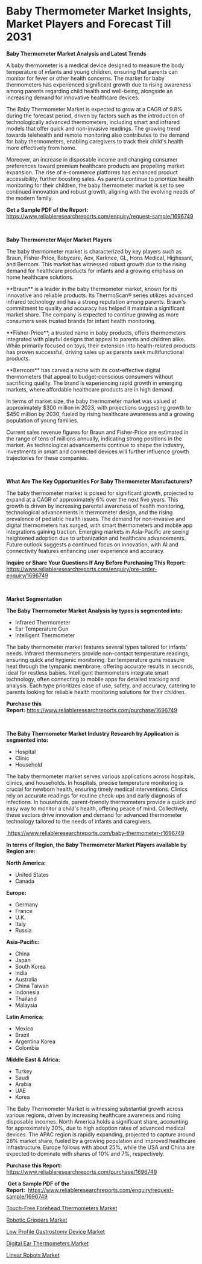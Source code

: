 <p><h1>Baby Thermometer Market Insights, Market Players and Forecast Till 2031</h1></p><p><strong>Baby Thermometer Market Analysis and Latest Trends</strong></p>
<p><p>A baby thermometer is a medical device designed to measure the body temperature of infants and young children, ensuring that parents can monitor for fever or other health concerns. The market for baby thermometers has experienced significant growth due to rising awareness among parents regarding child health and well-being, alongside an increasing demand for innovative healthcare devices.</p><p>The Baby Thermometer Market is expected to grow at a CAGR of 9.8% during the forecast period, driven by factors such as the introduction of technologically advanced thermometers, including smart and infrared models that offer quick and non-invasive readings. The growing trend towards telehealth and remote monitoring also contributes to the demand for baby thermometers, enabling caregivers to track their child's health more effectively from home.</p><p>Moreover, an increase in disposable income and changing consumer preferences toward premium healthcare products are propelling market expansion. The rise of e-commerce platforms has enhanced product accessibility, further boosting sales. As parents continue to prioritize health monitoring for their children, the baby thermometer market is set to see continued innovation and robust growth, aligning with the evolving needs of the modern family.</p></p>
<p><strong>Get a Sample PDF of the Report:&nbsp;</strong> <a href="https://www.reliableresearchreports.com/enquiry/request-sample/1696749?utm_campaign=12&utm_medium=2&utm_source=Github&utm_content=ia&utm_term=20102024&utm_id=baby-thermometer">https://www.reliableresearchreports.com/enquiry/request-sample/1696749</a></p>
<p>&nbsp;</p>
<p><strong>Baby Thermometer Major Market Players</strong></p>
<p><p>The baby thermometer market is characterized by key players such as Braun, Fisher-Price, Babycare, Aov, Karknee, GL, Hons Medical, Highssant, and Berrcom. This market has witnessed robust growth due to the rising demand for healthcare products for infants and a growing emphasis on home healthcare solutions.</p><p>**Braun** is a leader in the baby thermometer market, known for its innovative and reliable products. Its ThermoScan® series utilizes advanced infrared technology and has a strong reputation among parents. Braun's commitment to quality and accuracy has helped it maintain a significant market share. The company is expected to continue growing as more consumers seek trusted brands for infant health monitoring.</p><p>**Fisher-Price**, a trusted name in baby products, offers thermometers integrated with playful designs that appeal to parents and children alike. While primarily focused on toys, their extension into health-related products has proven successful, driving sales up as parents seek multifunctional products.</p><p>**Berrcom** has carved a niche with its cost-effective digital thermometers that appeal to budget-conscious consumers without sacrificing quality. The brand is experiencing rapid growth in emerging markets, where affordable healthcare products are in high demand.</p><p>In terms of market size, the baby thermometer market was valued at approximately $300 million in 2023, with projections suggesting growth to $450 million by 2030, fueled by rising healthcare awareness and a growing population of young families. </p><p>Current sales revenue figures for Braun and Fisher-Price are estimated in the range of tens of millions annually, indicating strong positions in the market. As technological advancements continue to shape the industry, investments in smart and connected devices will further influence growth trajectories for these companies.</p></p>
<p>&nbsp;</p>
<p><strong>What Are The Key Opportunities For Baby Thermometer Manufacturers?</strong></p>
<p><p>The baby thermometer market is poised for significant growth, projected to expand at a CAGR of approximately 6% over the next five years. This growth is driven by increasing parental awareness of health monitoring, technological advancements in thermometer design, and the rising prevalence of pediatric health issues. The demand for non-invasive and digital thermometers has surged, with smart thermometers and mobile app integrations gaining traction. Emerging markets in Asia-Pacific are seeing heightened adoption due to urbanization and healthcare advancements. Future outlook suggests a continued focus on innovation, with AI and connectivity features enhancing user experience and accuracy.</p></p>
<p><strong>Inquire or Share Your Questions If Any Before Purchasing This Report:</strong> <a href="https://www.reliableresearchreports.com/enquiry/pre-order-enquiry/1696749?utm_campaign=12&utm_medium=2&utm_source=Github&utm_content=ia&utm_term=20102024&utm_id=baby-thermometer">https://www.reliableresearchreports.com/enquiry/pre-order-enquiry/1696749</a></p>
<p>&nbsp;</p>
<p><strong>Market Segmentation</strong></p>
<p><strong>The Baby Thermometer Market Analysis by types is segmented into:</strong></p>
<p><ul><li>Infrared Thermometer</li><li>Ear Temperature Gun</li><li>Intelligent Thermometer</li></ul></p>
<p><p>The baby thermometer market features several types tailored for infants' needs. Infrared thermometers provide non-contact temperature readings, ensuring quick and hygienic monitoring. Ear temperature guns measure heat through the tympanic membrane, offering accurate results in seconds, ideal for restless babies. Intelligent thermometers integrate smart technology, often connecting to mobile apps for detailed tracking and analysis. Each type prioritizes ease of use, safety, and accuracy, catering to parents looking for reliable health monitoring solutions for their children.</p></p>
<p><strong>Purchase this Report:&nbsp;</strong><a href="https://www.reliableresearchreports.com/purchase/1696749?utm_campaign=12&utm_medium=2&utm_source=Github&utm_content=ia&utm_term=20102024&utm_id=baby-thermometer">https://www.reliableresearchreports.com/purchase/1696749</a></p>
<p>&nbsp;</p>
<p><strong>The Baby Thermometer Market Industry Research by Application is segmented into:</strong></p>
<p><ul><li>Hospital</li><li>Clinic</li><li>Household</li></ul></p>
<p><p>The baby thermometer market serves various applications across hospitals, clinics, and households. In hospitals, precise temperature monitoring is crucial for newborn health, ensuring timely medical interventions. Clinics rely on accurate readings for routine check-ups and early diagnosis of infections. In households, parent-friendly thermometers provide a quick and easy way to monitor a child's health, offering peace of mind. Collectively, these sectors drive innovation and demand for advanced thermometer technology tailored to the needs of infants and caregivers.</p></p>
<p><a href="https://www.reliableresearchreports.com/baby-thermometer-r1696749?utm_campaign=12&utm_medium=2&utm_source=Github&utm_content=ia&utm_term=20102024&utm_id=baby-thermometer">&nbsp;https://www.reliableresearchreports.com/baby-thermometer-r1696749</a></p>
<p><strong>In terms of Region, the Baby Thermometer Market Players available by Region are:</strong></p>
<p>
    <p> <strong> North America: </strong>
        <ul>
            <li>United States</li>
            <li>Canada</li>
        </ul>
        </p> 
    <p> <strong> Europe: </strong>
        <ul>
            <li>Germany</li>
            <li>France</li>
            <li>U.K.</li>
            <li>Italy</li>
            <li>Russia</li>
        </ul>
        </p> 
    <p> <strong> Asia-Pacific: </strong>
        <ul>
            <li>China</li>
            <li>Japan</li>
            <li>South Korea</li>
            <li>India</li>
            <li>Australia</li>
            <li>China Taiwan</li>
            <li>Indonesia</li>
            <li>Thailand</li>
            <li>Malaysia</li>
        </ul>
        </p> 
    <p> <strong> Latin America: </strong>
        <ul>
            <li>Mexico</li>
            <li>Brazil</li>
            <li>Argentina Korea</li>
            <li>Colombia</li>
        </ul>
        </p> 
    <p> <strong> Middle East & Africa: </strong>
        <ul>
            <li>Turkey</li>
            <li>Saudi</li>
            <li>Arabia</li>
            <li>UAE</li>
            <li>Korea</li>
        </ul>
    </p>
    </p>
<p><p>The Baby Thermometer Market is witnessing substantial growth across various regions, driven by increasing healthcare awareness and rising disposable incomes. North America holds a significant share, accounting for approximately 30%, due to high adoption rates of advanced medical devices. The APAC region is rapidly expanding, projected to capture around 28% market share, fueled by a growing population and improved healthcare infrastructure. Europe follows with about 25%, while the USA and China are expected to dominate with shares of 10% and 7%, respectively.</p></p>
<p><strong>Purchase this Report: </strong><a href="https://www.reliableresearchreports.com/purchase/1696749?utm_campaign=12&utm_medium=2&utm_source=Github&utm_content=ia&utm_term=20102024&utm_id=baby-thermometer">https://www.reliableresearchreports.com/purchase/1696749</a></p>
<p>&nbsp;<strong>Get a Sample PDF of the Report:&nbsp;&nbsp;</strong><a href="https://www.reliableresearchreports.com/enquiry/request-sample/1696749?utm_campaign=12&utm_medium=2&utm_source=Github&utm_content=ia&utm_term=20102024&utm_id=baby-thermometer">https://www.reliableresearchreports.com/enquiry/request-sample/1696749</a></p>
<p><strong></strong></p>
<p><p><a href="https://github.com/shauntarfpso/Market-Research-Report-List-1/blob/main/touch-free-forehead-thermometers-market.md?utm_campaign=12&utm_medium=2&utm_source=Github&utm_content=ia&utm_term=20102024&utm_id=baby-thermometer">Touch-Free Forehead Thermometers Market</a></p><p><a href="https://issuu.com/reportprime-2/docs/robotic-grippers-market-size-2030.p_d80911386b748d?utm_campaign=12&utm_medium=2&utm_source=Github&utm_content=ia&utm_term=20102024&utm_id=baby-thermometer">Robotic Grippers Market</a></p><p><a href="https://www.linkedin.com/pulse/low-profile-gastrostomy-device-market-pulse-115-expansion-y0yxe?utm_campaign=12&utm_medium=2&utm_source=Github&utm_content=ia&utm_term=20102024&utm_id=baby-thermometer">Low Profile Gastrostomy Device Market</a></p><p><a href="https://github.com/keitelmoprotinu/Market-Research-Report-List-1/blob/main/digital-ear-thermometers-market.md?utm_campaign=12&utm_medium=2&utm_source=Github&utm_content=ia&utm_term=20102024&utm_id=baby-thermometer">Digital Ear Thermometers Market</a></p><p><a href="https://issuu.com/reportprime-2/docs/linear-robots-market-size-2030.pptx_02bf6b16cdc009?utm_campaign=12&utm_medium=2&utm_source=Github&utm_content=ia&utm_term=20102024&utm_id=baby-thermometer">Linear Robots Market</a></p></p>